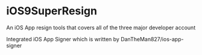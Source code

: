 # iOS9SuperResign
An iOS App resign tools that covers all of the three major developer account

Integrated iOS App Signer which is written by DanTheMan827/ios-app-signer
